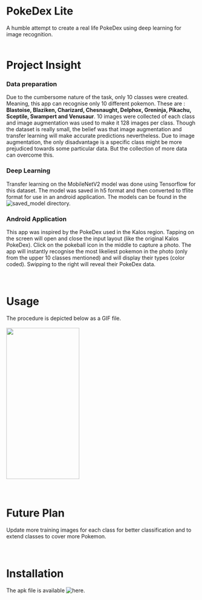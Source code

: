 # PokeDex Lite
A humble attempt to create a real life PokeDex using deep learning for image recognition.
<br><br>
# Project Insight
### Data preparation
Due to the cumbersome nature of the task, only 10 classes were created. Meaning, this app can recognise only 10 different pokemon. These are : <b>Blastoise, Blaziken, Charizard, Chesnaught, Delphox, Greninja, Pikachu, Sceptile, Swampert and Venusaur</b>. 10 images were collected of each class and image augmentation was used to make it 128 images per class. Though the dataset is really small, the belief was that image augmentation and transfer learning will make accurate predictions nevertheless. Due to image augmentation, the only disadvantage is a specific class might be more prejudiced towards some particular data. But the collection of more data can overcome this.
<br>
### Deep Learning
Transfer learning on the MobileNetV2 model was done using Tensorflow for this dataset. The model was saved in h5 format and then converted to tflite format for use in an android application. The models can be found in the ![saved_model](saved_model) directory.
<br>
### Android Application
This app was inspired by the PokeDex used in the Kalos region. Tapping on the screen will open and close the input layout (like the original Kalos PokeDex). Click on the pokeball icon in the middle to capture a photo. The app will instantly recognise the most likeliest pokemon in the photo (only from the upper 10 classes mentioned) and will display their types (color coded). Swipping to the right will reveal their PokeDex data.
<br><br><br>
# Usage
The procedure is depicted below as a GIF file. <br><br>
<img src="Prototype/usage.gif" height=400 width=193/>
<br><br><br>
# Future Plan
Update more training images for each class for better classification and to extend classes to cover more Pokemon.
<br><br><br>
# Installation
The apk file is available ![here](https://github.com/Najib-Haq/PokeDex_lite/releases).

